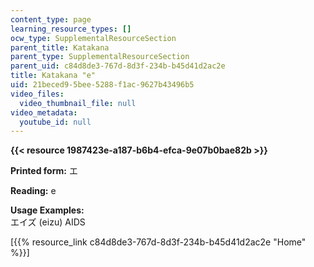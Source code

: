 ```yaml
---
content_type: page
learning_resource_types: []
ocw_type: SupplementalResourceSection
parent_title: Katakana
parent_type: SupplementalResourceSection
parent_uid: c84d8de3-767d-8d3f-234b-b45d41d2ac2e
title: Katakana "e"
uid: 21beced9-5bee-5288-f1ac-9627b43496b5
video_files:
  video_thumbnail_file: null
video_metadata:
  youtube_id: null
---
```


**{{< resource 1987423e-a187-b6b4-efca-9e07b0bae82b >}}**

**Printed form:** エ

**Reading:** e

**Usage Examples:**  
エイズ (eizu) AIDS

\[{{% resource_link c84d8de3-767d-8d3f-234b-b45d41d2ac2e "Home" %}}\]